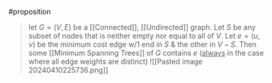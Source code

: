 #proposition  

>let $G= (V,E)$ be a [[Connected]], [[Undirected]] graph. Let $S$ be any subset of nodes that is neither empty nor equal to all of $V$. Let $e = (u,v)$ be the minimum cost edge w/1 end in $S$ & the other in $V-S$. Then some [[Minimum Spanning Trees]] of $G$ contains $e$ (<u>always</u> in the case where all edge weights are distinct)
![[Pasted image 20240410225736.png]]
